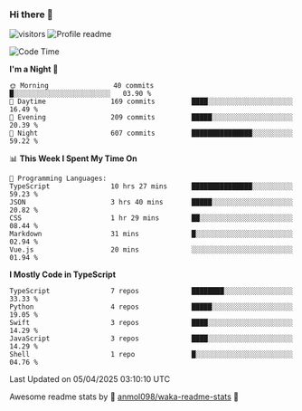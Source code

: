 ### Hi there 👋  
![visitors](https://visitor-badge.laobi.icu/badge?page_id=leverglowh) ![Profile readme](https://github.com/leverglowh/leverglowh/workflows/Profile%20readme/badge.svg?branch=master)

<!--START_SECTION:waka-->
![Code Time](http://img.shields.io/badge/Code%20Time-3%2C562%20hrs%2037%20mins-blue)

**I'm a Night 🦉** 

```text
🌞 Morning                40 commits          █░░░░░░░░░░░░░░░░░░░░░░░░   03.90 % 
🌆 Daytime                169 commits         ████░░░░░░░░░░░░░░░░░░░░░   16.49 % 
🌃 Evening                209 commits         █████░░░░░░░░░░░░░░░░░░░░   20.39 % 
🌙 Night                  607 commits         ███████████████░░░░░░░░░░   59.22 % 
```


📊 **This Week I Spent My Time On** 

```text
💬 Programming Languages: 
TypeScript               10 hrs 27 mins      ███████████████░░░░░░░░░░   59.23 % 
JSON                     3 hrs 40 mins       █████░░░░░░░░░░░░░░░░░░░░   20.82 % 
CSS                      1 hr 29 mins        ██░░░░░░░░░░░░░░░░░░░░░░░   08.44 % 
Markdown                 31 mins             █░░░░░░░░░░░░░░░░░░░░░░░░   02.94 % 
Vue.js                   20 mins             ░░░░░░░░░░░░░░░░░░░░░░░░░   01.94 % 
```

**I Mostly Code in TypeScript** 

```text
TypeScript               7 repos             ████████░░░░░░░░░░░░░░░░░   33.33 % 
Python                   4 repos             █████░░░░░░░░░░░░░░░░░░░░   19.05 % 
Swift                    3 repos             ████░░░░░░░░░░░░░░░░░░░░░   14.29 % 
JavaScript               3 repos             ████░░░░░░░░░░░░░░░░░░░░░   14.29 % 
Shell                    1 repo              █░░░░░░░░░░░░░░░░░░░░░░░░   04.76 % 
```




 Last Updated on 05/04/2025 03:10:10 UTC
<!--END_SECTION:waka-->


Awesome readme stats by :star2: [anmol098/waka-readme-stats](https://github.com/anmol098/waka-readme-stats) :star2:
